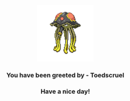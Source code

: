 <p align="center">
            <img src="https://raw.githubusercontent.com/PokeAPI/sprites/master/sprites/pokemon/949.png" width="150" height="150">
          </p>
          <h3 align="center">You have been greeted by - <b>Toedscruel</b></h3>
          <h3 align="center">Have a nice day!</h3>
        